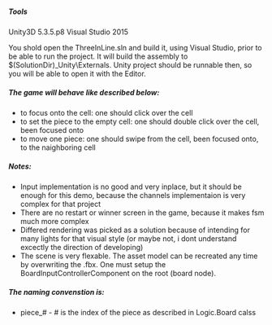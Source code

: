##### Tools
Unity3D 5.3.5.p8
Visual Studio 2015

You shold open the ThreeInLine.sln and build it, using Visual Studio, prior to be able to run the project. It will build the assembly to $(SolutionDir)_Unity\Externals. Unity project should be runnable then, so you will be able to open it with the Editor.

##### The game will behave like described below:
- to focus onto the cell: one should click over the cell
- to set the piece to the empty cell: one should double click over the cell, been focused onto
- to move one piece: one should swipe from the cell, been focused onto, to the naighboring cell

##### Notes:
- Input implementation is no good and very inplace, but it should be
enough for this demo, because the channels implementaion is very complex for that
project
- There are no restart or winner screen in the game, because it makes fsm
much more complex
- Differed rendering was picked as a solution because of intending for many lights
for that visual style (or maybe not, i dont understand excectly the
direction of developing)
- The scene is very flexable. The asset model can be recreated any time by overwriting the .fbx. One must setup the BoardInputControllerComponent on the root (board node). 

##### The naming convenstion is:
- piece_# - # is the index of the piece as described in Logic.Board calss